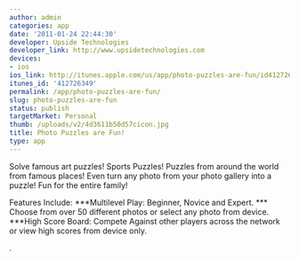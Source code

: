 ```yaml
---
author: admin
categories: app
date: '2011-01-24 22:44:30'
developer: Upside Technologies
developer_link: http://www.upsidetechnologies.com
devices: 
- ios
ios_link: http://itunes.apple.com/us/app/photo-puzzles-are-fun/id412726349?mt=8&ls=1
itunes_id: '412726349'
permalink: /app/photo-puzzles-are-fun/
slug: photo-puzzles-are-fun
status: publish
targetMarket: Personal
thumb: /uploads/v2/4d3611b50d57cicon.jpg
title: Photo Puzzles are Fun!
type: app
---
```


Solve famous art puzzles!  Sports Puzzles!  Puzzles from around the world from famous places! Even turn any photo from your photo gallery into a puzzle! Fun for the entire family!

Features Include:
***Multilevel Play: Beginner, Novice and Expert.
*** Choose from over 50 different photos or select any photo from device.
***High Score Board: Compete Against other players across the network or view high scores from device only.

.